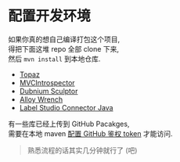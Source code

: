 # 配置开发环境

如果你真的想自己编译打包这个项目,  
得把下面这堆 repo 全部 clone 下来,  
然后 `mvn install` 到本地仓库.

* [Topaz](https://github.com/FirokOtaku/Topaz)
* [MVCIntrospector](https://github.com/FirokOtaku/MVCIntrospector)
* [Dubnium Sculptor](https://github.com/FirokOtaku/DubniumSculptor)
* [Alloy Wrench](https://github.com/FirokOtaku/AlloyWrench)
* [Label Studio Connector Java](https://github.com/FirokOtaku/LabelStudioConnectorJava)

有一些库已经上传到 GitHub Pacakges,  
需要在本地 maven [配置 GitHub 鉴权 token](熟悉流程的话其实几分钟就行了 (吧)) 才能访问.

> 熟悉流程的话其实几分钟就行了 (吧)
